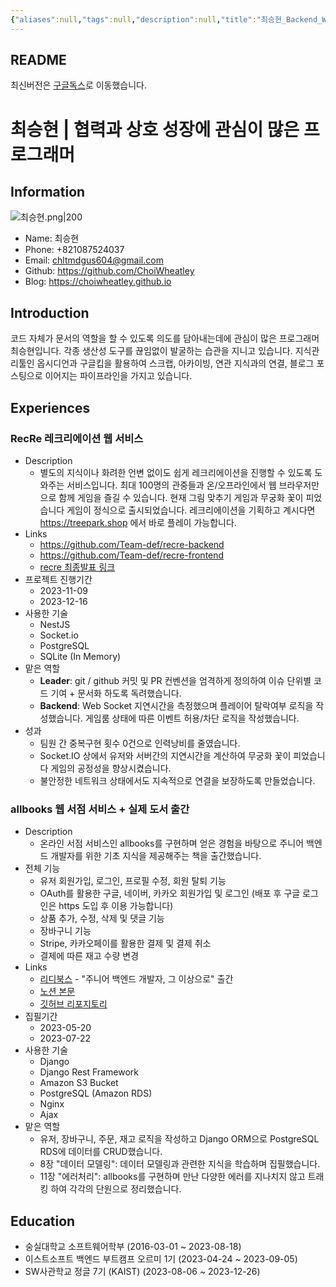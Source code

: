 ```yaml
---
{"aliases":null,"tags":null,"description":null,"title":"최승현_Backend_Web_Developer_이력서","created":"2023-12-19T16:43:54","updated":"2024-01-30T21:33:02","dg-publish":true,"permalink":"/docs/최승현_Backend_Web_Developer_이력서/","dgPassFrontmatter":true}
---
```



## README

최신버전은 [구글독스](https://docs.google.com/document/d/1zLOzmalTjBZG1vsSd4GD0WMnJ0k1_j9sPd2ScDacvcw/edit?usp=sharing)로 이동했습니다.

# 최승현 | 협력과 상호 성장에 관심이 많은 프로그래머

## Information

![최승현.png|200](/img/user/docs/assets/%EC%B5%9C%EC%8A%B9%ED%98%84.png)

- Name: 최승현
- Phone: +821087524037
- Email: chltmdgus604@gmail.com
- Github: <https://github.com/ChoiWheatley>
- Blog: <https://choiwheatley.github.io>

## Introduction

코드 자체가 문서의 역할을 할 수 있도록 의도를 담아내는데에 관심이 많은 프로그래머 최승현입니다. 각종 생산성 도구를 끊임없이 발굴하는 습관을 지니고 있습니다. 지식관리툴인 옵시디언과 구글킵을 활용하여 스크랩, 아카이빙, 연관 지식과의 연결, 블로그 포스팅으로 이어지는 파이프라인을 가지고 있습니다.  

## Experiences

### RecRe 레크리에이션 웹 서비스

- Description
	- 별도의 지식이나 화려한 언변 없이도 쉽게 레크리에이션을 진행할 수 있도록 도와주는 서비스입니다. 최대 100명의 관중들과 온/오프라인에서 웹 브라우저만으로 함께 게임을 즐길 수 있습니다. 현재 그림 맞추기 게임과 무궁화 꽃이 피었습니다 게임이 정식으로 출시되었습니다. 레크리에이션을 기획하고 계시다면 <https://treepark.shop> 에서 바로 플레이 가능합니다.
- Links
	- <https://github.com/Team-def/recre-backend>
	- <https://github.com/Team-def/recre-frontend>
	- <a href="https://youtu.be/rO-1yWgtRfg?feature=shared">recre 최종발표 링크</a>
- 프로젝트 진행기간
	- 2023-11-09
	- 2023-12-16
- 사용한 기술 
	- NestJS
	- Socket.io
	- PostgreSQL
	- SQLite (In Memory)
- 맡은 역할
	- **Leader**: git / github 커밋 및 PR 컨벤션을 엄격하게 정의하여 이슈 단위별 코드 기여 + 문서화 하도록 독려했습니다.
	- **Backend**: Web Socket 지연시간을 측정했으며 플레이어 탈락여부 로직을 작성했습니다. 게임룸 상태에 따른 이벤트 허용/차단 로직을 작성했습니다.
- 성과
	- 팀원 간 중복구현 횟수 0건으로 인력낭비를 줄였습니다.
	- Socket.IO 상에서 유저와 서버간의 지연시간을 계산하여 무궁화 꽃이 피었습니다 게임의 공정성을 향상시켰습니다.
	- 불안정한 네트워크 상태에서도 지속적으로 연결을 보장하도록 만들었습니다. 
	

### allbooks 웹 서점 서비스 + 실제 도서 출간

- Description
	- 온라인 서점 서비스인 allbooks를 구현하며 얻은 경험을 바탕으로 주니어 백엔드 개발자를 위한 기초 지식을 제공해주는 책을 출간했습니다.
- 전체 기능
	- 유저 회원가입, 로그인, 프로필 수정, 회원 탈퇴 기능
	- OAuth를 활용한 구글, 네이버, 카카오 회원가입 및 로그인 (배포 후 구글 로그인은 https 도입 후 이용 가능합니다)
	- 상품 추가, 수정, 삭제 및 댓글 기능
	- 장바구니 기능
	- Stripe, 카카오페이를 활용한 결제 및 결제 취소
	- 결제에 따른 재고 수량 변경
- Links
	- [리디북스](https://ridibooks.com/books/2773000077) - "주니어 백엔드 개발자, 그 이상으로" 출간
	- [노션 본문](https://estsoft-junior-backend.notion.site/f898e86a1c274a83a36ff2655d1a71e0?pvs=4)
	- [깃허브 리포지토리](https://github.com/ESTsoft-Book-Project/bookstore)
- 집필기간
	- 2023-05-20
	- 2023-07-22
- 사용한 기술
	- Django
	- Django Rest Framework
	- Amazon S3 Bucket
	- PostgreSQL (Amazon RDS)
	- Nginx
	- Ajax
- 맡은 역할
	- 유저, 장바구니, 주문, 재고 로직을 작성하고 Django ORM으로 PostgreSQL RDS에 데이터를 CRUD했습니다.
	- 8장 "데이터 모델링": 데이터 모델링과 관련한 지식을 학습하며 집필했습니다.
	- 11장 "에러처리": allbooks를 구현하며 만난 다양한 에러를 지나치지 않고 트래킹 하여 각각의 단원으로 정리했습니다.

## Education

- 숭실대학교 소프트웨어학부 (2016-03-01 ~ 2023-08-18)
- 이스트소프트 백엔드 부트캠프 오르미 1기 (2023-04-24 ~ 2023-09-05)
- SW사관학교 정글 7기 (KAIST) (2023-08-06 ~ 2023-12-26)
